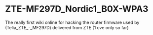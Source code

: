 # ZTE-MF297D_Nordic1_B0X-WPA3
The really first wiki online for hacking the router firmware used by (Telia_ZTE_-_MF297D) delivered from ZTE (1 cve only so far)
